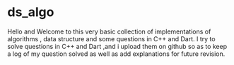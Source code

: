 # ds_algo

Hello and Welcome to this very basic collection of implementations of algorithms , data structure and some questions in C++ and Dart.
I try to solve questions in C++ and Dart ,and i upload them on github so as to keep a log of my question solved as well as add explanations
for future revision.
